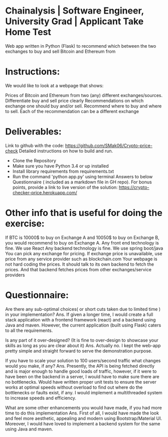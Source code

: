 # Chainalysis | Software Engineer, University Grad | Applicant Take Home Test
Web app written in Python (Flask) to recommend which between the two exchanges to buy and sell Bitcoin and Ethereum from

# Instructions: 

We would like to look at a webpage that shows:

Prices of Bitcoin and Ethereum from two (any) different exchanges/sources. 
Differentiate buy and sell price clearly 
Recommendations on which exchange one should buy and/or sell.
Recommend where to buy and where to sell. Each of the recommendation can be a different exchange

# Deliverables:

Link to github with the code: https://github.com/SMak06/Crypto-price-check
Detailed instructions on how to build and run.   
* Clone the Repository
* Make sure you have Python 3.4 or up installed
* Install library requirements from requirements.txt
* Run the command 'python app.py' using terminal
Answers to below Questionnaire ( included as a markdown file in GH repo). 
For bonus points, provide a link to live version of the solution: https://crypto-checker-price.herokuapp.com/
 

# Other info that is useful for doing the exercise:

If BTC is 10000$ to buy on Exchange A and 10050$ to buy on Exchange B, you would recommend to buy on Exchange A. 
Any front end technology is fine. We use React
Any backend technology is fine. We use spring boot/java 
You can pick any exchange for pricing. If exchange price is unavailable, use price from any service provider such as blockchain.com
Your webpage is not hard coding the prices. It should talk to its own backend to fetch the prices. And that backend fetches prices from other exchanges/service providers
 
# Questionnaire:

Are there any sub-optimal choices( or short cuts taken due to limited time ) in your implementation?
Ans. If given a longer time, I would create a full stack application with a frontend framework (react) and a backend using Java and maven. However, the current application (built using Flask) caters to all the requirements.

Is any part of it over-designed? (It is fine to over-design to showcase your skills as long as you are clear about it)
Ans. Actually no. I kept the web-app pretty simple and straight forward to serve the demonstration purpose.

If you have to scale your solution to 100 users/second traffic what changes would you make, if any?
Ans. Presently, the API is being fetched directly and is major enough to handle good loads of traffic, however, if it were to have been on the backend in a server, I would have to make sure there are no bottlenecks. Would have written proper unit tests to ensure the server works at optimal speeds without overload to find out where do the bottlenecks or faults exist, if any. I would implement a multithreaded system to increase speeds and efficiency. 

What are some other enhancements you would have made, if you had more time to do this implementation
Ans. First of all, I would have made the look and feel more aesthetic, appealing and modern using Bootstrap/Material UI. Moreover, I would have loved to implement a backend system for the same using Java and maven. 
